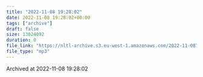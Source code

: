 ```yaml
---
title: "2022-11-08 19:28:02"
date: 2022-11-08 19:28:02+00:00
tags: ["archive"]
draft: false
size: 13024892
duration: 0
file_link: "https://nltl-archive.s3.eu-west-1.amazonaws.com/2022-11-08T192802.mp3"
file_type: "mp3"
---
```

Archived at 2022-11-08 19:28:02
            